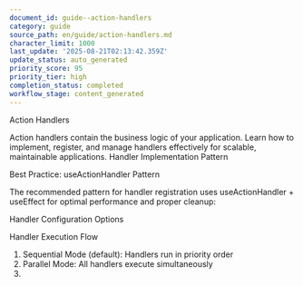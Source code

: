 ```yaml
---
document_id: guide--action-handlers
category: guide
source_path: en/guide/action-handlers.md
character_limit: 1000
last_update: '2025-08-21T02:13:42.359Z'
update_status: auto_generated
priority_score: 95
priority_tier: high
completion_status: completed
workflow_stage: content_generated
---
```

Action Handlers

Action handlers contain the business logic of your application. Learn how to implement, register, and manage handlers effectively for scalable, maintainable applications. Handler Implementation Pattern

Best Practice: useActionHandler Pattern

The recommended pattern for handler registration uses useActionHandler + useEffect for optimal performance and proper cleanup:

Handler Configuration Options

Handler Execution Flow

1. Sequential Mode (default): Handlers run in priority order
2. Parallel Mode: All handlers execute simultaneously
3.
